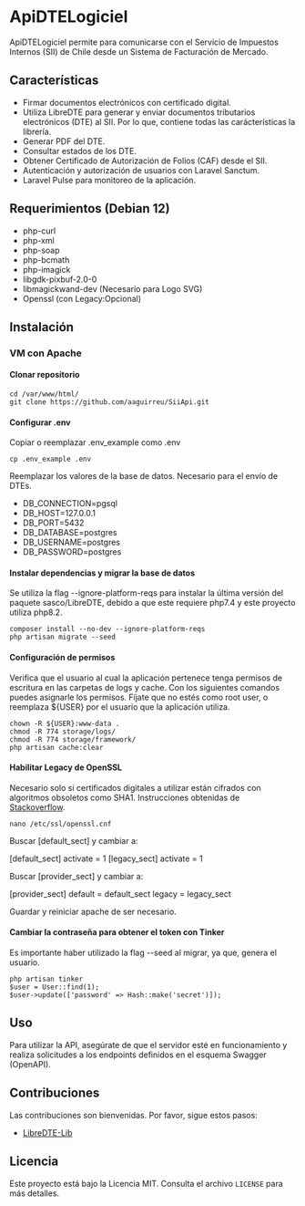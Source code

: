 # ApiDTELogiciel

ApiDTELogiciel permite para comunicarse con el Servicio de Impuestos Internos (SII) de Chile desde un Sistema de Facturación de Mercado.

## Características

- Firmar documentos electrónicos con certificado digital.
- Utiliza LibreDTE para generar y enviar documentos tributarios electrónicos (DTE) al SII. Por lo que, contiene todas las carácterísticas la librería.
- Generar PDF del DTE.
- Consultar estados de los DTE.
- Obtener Certificado de Autorización de Folios (CAF) desde el SII.
- Autenticación y autorización de usuarios con Laravel Sanctum.
- Laravel Pulse para monitoreo de la aplicación.

## Requerimientos (Debian 12)

- php-curl
- php-xml
- php-soap
- php-bcmath
- php-imagick
- libgdk-pixbuf-2.0-0
- libmagickwand-dev (Necesario para Logo SVG)
- Openssl (con Legacy:Opcional)

## Instalación
### VM con Apache
#### Clonar repositorio

```shell
cd /var/www/html/
git clone https://github.com/aaguirreu/SiiApi.git
```

#### Configurar .env

Copiar o reemplazar .env_example como .env

```shell
cp .env_example .env
```

Reemplazar los valores de la base de datos. Necesario para el envío de DTEs.

- DB_CONNECTION=pgsql
- DB_HOST=127.0.0.1
- DB_PORT=5432
- DB_DATABASE=postgres
- DB_USERNAME=postgres
- DB_PASSWORD=postgres

#### Instalar dependencias y migrar la base de datos

Se utiliza la flag --ignore-platform-reqs para instalar la última versión del paquete sasco/LibreDTE,
debido a que este requiere php7.4 y este proyecto utiliza php8.2.

```shell
composer install --no-dev --ignore-platform-reqs
php artisan migrate --seed
```

#### Configuración de permisos

Verifica que el usuario al cual la aplicación pertenece tenga permisos de escritura en las carpetas de logs y cache. Con los siguientes comandos puedes asignarle los permisos. Fíjate que no estés como root user, o reemplaza ${USER} por el usuario que la aplicación utiliza.

```shell
chown -R ${USER}:www-data .
chmod -R 774 storage/logs/
chmod -R 774 storage/framework/
php artisan cache:clear
```

#### Habilitar Legacy de OpenSSL

Necesario solo si certificados digitales a utilizar están cifrados con algoritmos obsoletos como SHA1. 
Instrucciones obtenidas de [Stackoverflow](https://stackoverflow.com/questions/73832854/php-openssl-pkcs12-read-error0308010cdigital-envelope-routinesunsupported).

```shell
nano /etc/ssl/openssl.cnf
```

Buscar [default_sect] y cambiar a:

[default_sect]
activate = 1
[legacy_sect]
activate = 1

Buscar [provider_sect] y cambiar a:

[provider_sect]
default = default_sect
legacy = legacy_sect

Guardar y reiniciar apache de ser necesario.

#### Cambiar la contraseña para obtener el token con Tinker

Es importante haber utilizado la flag --seed al migrar, ya que, genera el usuario.

```shell
php artisan tinker
$user = User::find(1);
$user->update(['password' => Hash::make('secret')]);
```

## Uso

Para utilizar la API, asegúrate de que el servidor esté en funcionamiento y realiza solicitudes a los endpoints definidos en el esquema Swagger (OpenAPI).

## Contribuciones

Las contribuciones son bienvenidas. Por favor, sigue estos pasos:

- [LibreDTE-Lib](https://github.com/LibreDTE/libredte-lib)

## Licencia

Este proyecto está bajo la Licencia MIT. Consulta el archivo `LICENSE` para más detalles.

